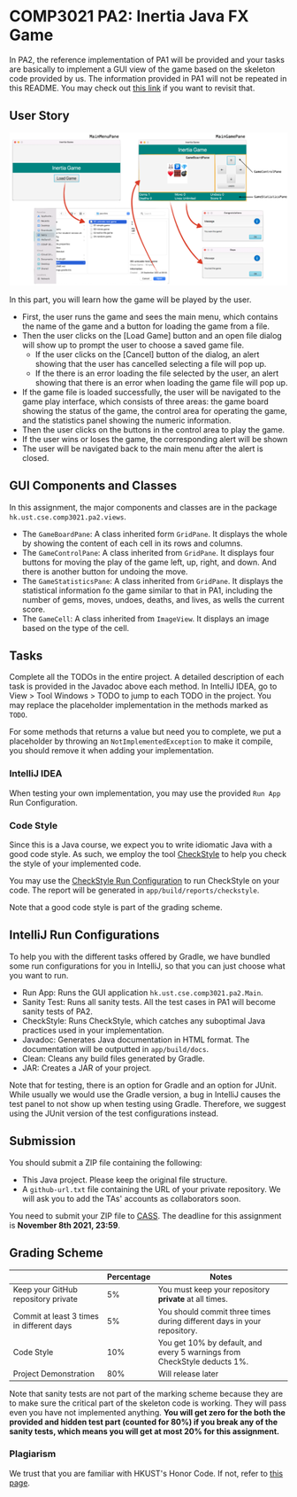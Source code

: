 # COMP3021 PA2: Inertia Java FX Game

In PA2, the reference implementation of PA1 will be provided and your tasks are basically to implement a GUI view of
the game based on the skeleton code provided by us.
The information provided in PA1 will not be repeated in this README. 
You may check out [this link](https://github.com/CastleLab/COMP3021-2021Fall-PA1-Student-Version) if you want to revisit that.

## User Story

![Overview](img/Overview.png)

In this part, you will learn how the game will be played by the user.
- First, the user runs the game and sees the main menu, which contains the name of the game and a button for loading 
  the game from a file.
- Then the user clicks on the [Load Game] button and an open file dialog will show up to prompt the user to choose a saved game file.
  - If the user clicks on the [Cancel] button of the dialog, an alert showing that the user has cancelled selecting a
    file will pop up.
  - If the there is an error loading the file selected by the user, an alert showing that there is an error when loading
    the game file will pop up.
- If the game file is loaded successfully, the user will be navigated to the game play interface, which consists of 
  three areas: the game board showing the status of the game, the control area for operating the game, and the statistics
  panel showing the numeric information.
- Then the user clicks on the buttons in the control area to play the game.
- If the user wins or loses the game, the corresponding alert will be shown
- The user will be navigated back to the main menu after the alert is closed.

## GUI Components and Classes

In this assignment, the major components and classes are in the package `hk.ust.cse.comp3021.pa2.views`.
- The `GameBoardPane`: A class inherited form `GridPane`. It displays the whole by showing the content of each cell in
  its rows and columns.
- The `GameControlPane`: A class inherited from `GridPane`. It displays four buttons for moving the play of the game
  left, up, right, and down. And there is another button for undoing the move.
- The `GameStatisticsPane`: A class inherited from `GridPane`. It displays the statistical information fo the game similar
  to that in PA1, including the number of gems, moves, undoes, deaths, and lives, as wells the current score.
- The `GameCell`: A class inherited from `ImageView`. It displays an image based on the type of the cell.


## Tasks

Complete all the TODOs in the entire project. A detailed description of each task is provided in the Javadoc above each
method. In IntelliJ IDEA, go to View > Tool Windows > TODO to jump to each TODO in the project. You may replace the
placeholder implementation in the methods marked as `TODO`.

For some methods that returns a value but need you to complete, we put a placeholder by throwing 
an `NotImplementedException` to make it compile, you should remove it when adding your implementation.

### IntelliJ IDEA

When testing your own implementation, you may use the provided `Run App` Run Configuration.

### Code Style

Since this is a Java course, we expect you to write idiomatic Java with a good code style. As such, we employ the tool
[CheckStyle](https://checkstyle.sourceforge.io/) to help you check the style of your implemented code.

You may use the [CheckStyle Run Configuration](#intellij-run-configurations) to run CheckStyle on your code. The report
will be generated in `app/build/reports/checkstyle`.

Note that a good code style is part of the grading scheme.

## IntelliJ Run Configurations

To help you with the different tasks offered by Gradle, we have bundled some run configurations for you in IntelliJ, so
that you can just choose what you want to run.

- Run App: Runs the GUI application `hk.ust.cse.comp3021.pa2.Main`.
- Sanity Test: Runs all sanity tests. All the test cases in PA1 will become sanity tests of PA2. 
- CheckStyle: Runs CheckStyle, which catches any suboptimal Java practices used in your implementation.
- Javadoc: Generates Java documentation in HTML format. The documentation will be outputted in `app/build/docs`.
- Clean: Cleans any build files generated by Gradle.
- JAR: Creates a JAR of your project.

Note that for testing, there is an option for Gradle and an option for JUnit. While usually we would use the Gradle 
version, a bug in IntelliJ causes the test panel to not show up when testing using Gradle. Therefore, we suggest using
the JUnit version of the test configurations instead.

## Submission

You should submit a ZIP file containing the following:

- This Java project. Please keep the original file structure.
- A `github-url.txt` file containing the URL of your private repository. We will ask you to add the TAs' accounts as
  collaborators soon.

You need to submit your ZIP file to [CASS](https://cssystem.cse.ust.hk/UGuides/cass/index.html). The deadline for 
this assignment is **November 8th 2021, 23:59**.

## Grading Scheme

|  | **Percentage** | **Notes** |
| --- | --- | --- |
| Keep your GitHub repository private | 5% | You must keep your repository **private** at all times. |
| Commit at least 3 times in different days | 5% | You should commit three times during different days in your repository. |
| Code Style | 10% | You get 10% by default, and every 5 warnings from CheckStyle deducts 1%. |
| Project Demonstration | 80% | Will release later |

Note that sanity tests are not part of the marking scheme because they are to make sure the critical part of the skeleton code is working.
They will pass even you have not implemented anything. 
**You will get zero for the both the provided and hidden test part (counted for 80%) if you break any of the sanity tests, which means you will get at most 20% for this assignment.**


### Plagiarism

We trust that you are familiar with HKUST's Honor Code. If not, refer to 
[this page](https://course.cse.ust.hk/comp3021/#honorcode).


